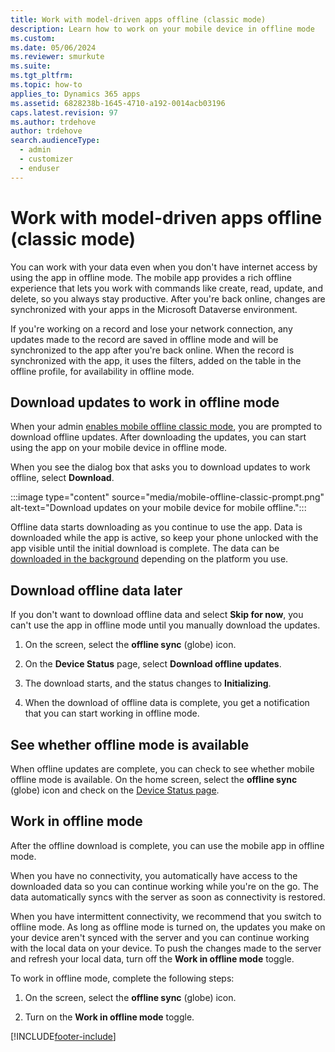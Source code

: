 ```yaml
---
title: Work with model-driven apps offline (classic mode)
description: Learn how to work on your mobile device in offline mode
ms.custom: 
ms.date: 05/06/2024
ms.reviewer: smurkute
ms.suite: 
ms.tgt_pltfrm: 
ms.topic: how-to
applies_to: Dynamics 365 apps
ms.assetid: 6828238b-1645-4710-a192-0014acb03196
caps.latest.revision: 97
ms.author: trdehove
author: trdehove
search.audienceType: 
  - admin
  - customizer
  - enduser
---
```


# Work with model-driven apps offline (classic mode)

You can work with your data even when you don't have internet access by using the app in offline mode. The mobile app provides a rich offline experience that lets you work with commands like create, read, update, and delete, so you always stay productive. After you're back online, changes are synchronized with your apps in the Microsoft Dataverse environment.

If you're working on a record and lose your network connection, any updates made to the record are saved in offline mode and will be synchronized to the app after you're back online. When the record is synchronized with the app, it uses the filters, added on the table in the offline profile, for availability in offline mode.

## Download updates to work in offline mode

When your admin [enables mobile offline classic mode](setup-mobile-offline.md#enable-mobile-offline-classic), you are prompted to download offline updates. After downloading the updates, you can start using the app on your mobile device in offline mode.

When you see the dialog box that asks you to download updates to work offline, select **Download**.

:::image type="content" source="media/mobile-offline-classic-prompt.png" alt-text="Download updates on your mobile device for mobile offline.":::

Offline data starts downloading as you continue to use the app. Data is downloaded while the app is active, so keep your phone unlocked with the app visible until the initial download is complete. The data can be [downloaded in the background](sync-data-offline-background.md) depending on the platform you use.  

## Download offline data later

If you don't want to download offline data and select **Skip for now**, you can't use the app in offline mode until you manually download the updates.

1. On the screen, select the **offline sync** (globe) icon.

1. On the **Device Status** page, select **Download offline updates**.

1. The download starts, and the status changes to **Initializing**.

1. When the download of offline data is complete, you get a notification that you can start working in offline mode.

## See whether offline mode is available

When offline updates are complete, you can check to see whether mobile offline mode is available. On the home screen, select the **offline sync** (globe) icon and check on the [Device Status page](offline-sync-icon.md).
  
## Work in offline mode

After the offline download is complete, you can use the mobile app in offline mode.

When you have no connectivity, you automatically have access to the downloaded data so you can continue working while you're on the go. The data automatically syncs with the server as soon as connectivity is restored.

When you have intermittent connectivity, we recommend that you switch to offline mode. As long as offline mode is turned on, the updates you make on your device aren't synced with the server and you can continue working with the local data on your device. To push the changes made to the server and refresh your local data, turn off the **Work in offline mode** toggle.

To work in offline mode, complete the following steps:

1. On the screen, select the **offline sync** (globe) icon.

2. Turn on the **Work in offline mode** toggle.

[!INCLUDE[footer-include](../includes/footer-banner.md)]
